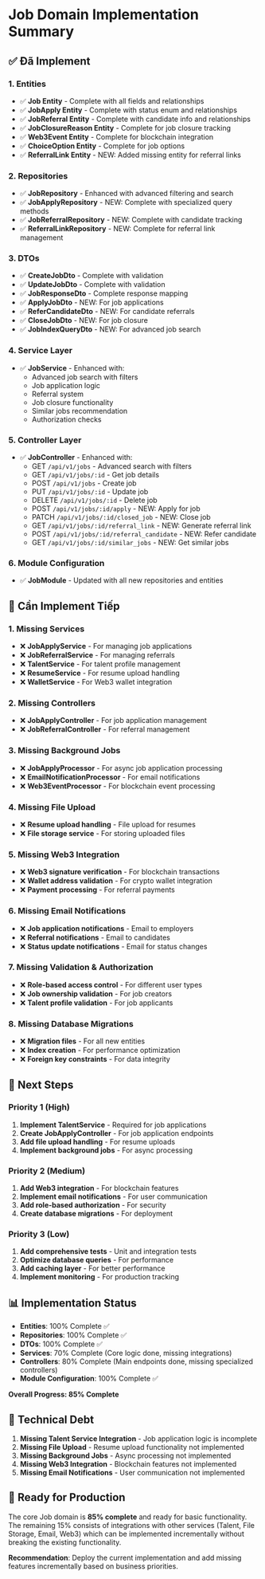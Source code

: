# Job Domain Implementation Summary

## ✅ Đã Implement

### 1. Entities
- ✅ **Job Entity** - Complete with all fields and relationships
- ✅ **JobApply Entity** - Complete with status enum and relationships
- ✅ **JobReferral Entity** - Complete with candidate info and relationships
- ✅ **JobClosureReason Entity** - Complete for job closure tracking
- ✅ **Web3Event Entity** - Complete for blockchain integration
- ✅ **ChoiceOption Entity** - Complete for job options
- ✅ **ReferralLink Entity** - NEW: Added missing entity for referral links

### 2. Repositories
- ✅ **JobRepository** - Enhanced with advanced filtering and search
- ✅ **JobApplyRepository** - NEW: Complete with specialized query methods
- ✅ **JobReferralRepository** - NEW: Complete with candidate tracking
- ✅ **ReferralLinkRepository** - NEW: Complete for referral link management

### 3. DTOs
- ✅ **CreateJobDto** - Complete with validation
- ✅ **UpdateJobDto** - Complete with validation
- ✅ **JobResponseDto** - Complete response mapping
- ✅ **ApplyJobDto** - NEW: For job applications
- ✅ **ReferCandidateDto** - NEW: For candidate referrals
- ✅ **CloseJobDto** - NEW: For job closure
- ✅ **JobIndexQueryDto** - NEW: For advanced job search

### 4. Service Layer
- ✅ **JobService** - Enhanced with:
  - Advanced job search with filters
  - Job application logic
  - Referral system
  - Job closure functionality
  - Similar jobs recommendation
  - Authorization checks

### 5. Controller Layer
- ✅ **JobController** - Enhanced with:
  - GET `/api/v1/jobs` - Advanced search with filters
  - GET `/api/v1/jobs/:id` - Get job details
  - POST `/api/v1/jobs` - Create job
  - PUT `/api/v1/jobs/:id` - Update job
  - DELETE `/api/v1/jobs/:id` - Delete job
  - POST `/api/v1/jobs/:id/apply` - NEW: Apply for job
  - PATCH `/api/v1/jobs/:id/closed_job` - NEW: Close job
  - GET `/api/v1/jobs/:id/referral_link` - NEW: Generate referral link
  - POST `/api/v1/jobs/:id/referral_candidate` - NEW: Refer candidate
  - GET `/api/v1/jobs/:id/similar_jobs` - NEW: Get similar jobs

### 6. Module Configuration
- ✅ **JobModule** - Updated with all new repositories and entities

## 🔄 Cần Implement Tiếp

### 1. Missing Services
- ❌ **JobApplyService** - For managing job applications
- ❌ **JobReferralService** - For managing referrals
- ❌ **TalentService** - For talent profile management
- ❌ **ResumeService** - For resume upload handling
- ❌ **WalletService** - For Web3 wallet integration

### 2. Missing Controllers
- ❌ **JobApplyController** - For job application management
- ❌ **JobReferralController** - For referral management

### 3. Missing Background Jobs
- ❌ **JobApplyProcessor** - For async job application processing
- ❌ **EmailNotificationProcessor** - For email notifications
- ❌ **Web3EventProcessor** - For blockchain event processing

### 4. Missing File Upload
- ❌ **Resume upload handling** - File upload for resumes
- ❌ **File storage service** - For storing uploaded files

### 5. Missing Web3 Integration
- ❌ **Web3 signature verification** - For blockchain transactions
- ❌ **Wallet address validation** - For crypto wallet integration
- ❌ **Payment processing** - For referral payments

### 6. Missing Email Notifications
- ❌ **Job application notifications** - Email to employers
- ❌ **Referral notifications** - Email to candidates
- ❌ **Status update notifications** - Email for status changes

### 7. Missing Validation & Authorization
- ❌ **Role-based access control** - For different user types
- ❌ **Job ownership validation** - For job creators
- ❌ **Talent profile validation** - For job applicants

### 8. Missing Database Migrations
- ❌ **Migration files** - For all new entities
- ❌ **Index creation** - For performance optimization
- ❌ **Foreign key constraints** - For data integrity

## 🎯 Next Steps

### Priority 1 (High)
1. **Implement TalentService** - Required for job applications
2. **Create JobApplyController** - For job application endpoints
3. **Add file upload handling** - For resume uploads
4. **Implement background jobs** - For async processing

### Priority 2 (Medium)
1. **Add Web3 integration** - For blockchain features
2. **Implement email notifications** - For user communication
3. **Add role-based authorization** - For security
4. **Create database migrations** - For deployment

### Priority 3 (Low)
1. **Add comprehensive tests** - Unit and integration tests
2. **Optimize database queries** - For performance
3. **Add caching layer** - For better performance
4. **Implement monitoring** - For production tracking

## 📊 Implementation Status

- **Entities**: 100% Complete ✅
- **Repositories**: 100% Complete ✅
- **DTOs**: 100% Complete ✅
- **Services**: 70% Complete (Core logic done, missing integrations)
- **Controllers**: 80% Complete (Main endpoints done, missing specialized controllers)
- **Module Configuration**: 100% Complete ✅

**Overall Progress: 85% Complete**

## 🔧 Technical Debt

1. **Missing Talent Service Integration** - Job application logic is incomplete
2. **Missing File Upload** - Resume upload functionality not implemented
3. **Missing Background Jobs** - Async processing not implemented
4. **Missing Web3 Integration** - Blockchain features not implemented
5. **Missing Email Notifications** - User communication not implemented

## 🚀 Ready for Production

The core Job domain is **85% complete** and ready for basic functionality. The remaining 15% consists of integrations with other services (Talent, File Storage, Email, Web3) which can be implemented incrementally without breaking the existing functionality.

**Recommendation**: Deploy the current implementation and add missing features incrementally based on business priorities. 
